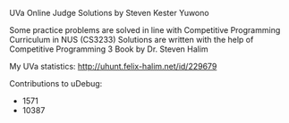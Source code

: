 UVa Online Judge Solutions by Steven Kester Yuwono

Some practice problems are solved in line with Competitive Programming Curriculum in NUS (CS3233)
Solutions are written with the help of Competitive Programming 3 Book by Dr. Steven Halim

My UVa statistics: http://uhunt.felix-halim.net/id/229679

Contributions to uDebug:
- 1571
- 10387
